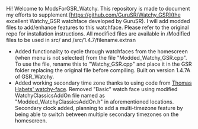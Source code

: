 Hi! Welcome to ModsForGSR_Watchy. This repository is made to document my efforts to supplement [https://github.com/GuruSR/Watchy_GSR](the excellent Watchy_GSR watchface developed by GuruSR). I will add modded files to add/enhance features to this watchface. Please refer to the original repo for installation instructions. All modified files are available in /Modified files to be used in src/ and /src/1.4.7/filename.extnsn

* Added functionality to cycle through watchfaces from the homescreen (when menu is not selected) from the file "Modded_Watchy_GSR.cpp". To use the file, rename this to "Watchy_GSR.cpp" and place it in the GSR folder replacing the original file before compiling. Built on version 1.4.7A of GSR_Watchy.
* Added working secondary time zone thanks to using code from [Thomas Habets' watchy-face](https://github.com/ThomasHabets/watchy-face). Removed "Basic" watch face using modified WatchyClassicsAddOn file named as "Modded_WatchyClassicsAddOn.h" in aforementioned locations. Secondary clock added, planning to add a multi-timezone feature by being able to switch between multiple secondary timezones on the homescreen.
